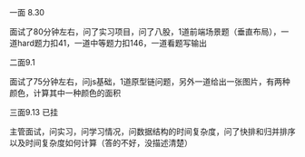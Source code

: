 一面 8.30

面试了80分钟左右，问了实习项目，问了八股，1道前端场景题（垂直布局），一道hard题力扣41，一道中等题力扣146，一道看题写输出

二面9.1

面试了75分钟左右，问js基础，1道原型链问题，另外一道给出一张图片，有两种颜色，计算其中一种颜色的面积

三面9.13 已挂

主管面试，问实习，问学习情况，问数据结构的时间复杂度，问了快排和归并排序以及时间复杂度如何计算（答的不好，没描述清楚）